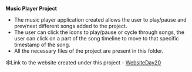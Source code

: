 <b>Music Player Project</b></br>
- The music player application created allows the user to play/pause and prev/next different songs added to the project.</br>
- The user can click the icons to play/pause or cycle through songs, the user can click on a part of the song timeline to move to that specific timestamp of the song.</br>
- All the necessary files of the project are present in this folder.</br>

🕸Link to the website created under this project - [WebsiteDay20](https://earnest-daifuku-3ac89b.netlify.app)
